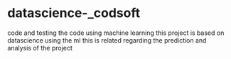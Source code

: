 # datascience-_codsoft
code and testing the code using machine learning
this project is based on datascience using the ml this is related regarding the prediction and analysis of the project 
